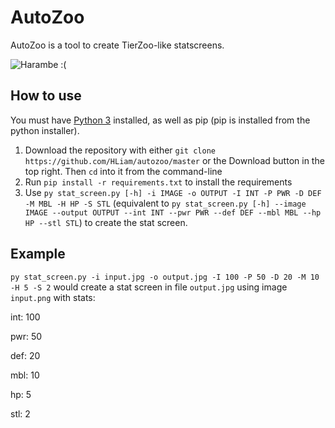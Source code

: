 # AutoZoo
AutoZoo is a tool to create TierZoo-like statscreens.

![Harambe :(](https://i.imgur.com/OmoCdmx.jpg)

## How to use
You must have [Python 3](https://www.python.org) installed, as well as pip (pip is installed from the python installer).

1. Download the repository with either `git clone https://github.com/HLiam/autozoo/master` or the Download button in the top right. Then `cd` into it from the command-line
2. Run `pip install -r requirements.txt` to install the requirements
3. Use `py stat_screen.py [-h] -i IMAGE -o OUTPUT -I INT -P PWR -D DEF -M MBL -H HP -S STL` (equivalent to `py stat_screen.py [-h] --image IMAGE --output OUTPUT --int INT --pwr PWR --def DEF --mbl MBL --hp HP --stl STL`) to create the stat screen.

## Example
`py stat_screen.py -i input.jpg -o output.jpg -I 100 -P 50 -D 20 -M 10 -H 5 -S 2` would create a stat screen in file `output.jpg` using image `input.png` with stats:

int: 100

pwr: 50

def: 20

mbl: 10

hp:  5

stl: 2
